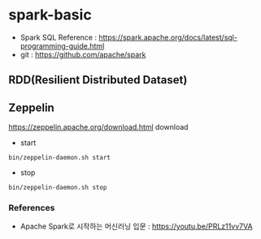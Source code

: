 # spark-basic

- Spark SQL Reference : https://spark.apache.org/docs/latest/sql-programming-guide.html
- git : https://github.com/apache/spark


## RDD(Resilient Distributed Dataset)


## Zeppelin

https://zeppelin.apache.org/download.html download

- start
~~~
bin/zeppelin-daemon.sh start
~~~

- stop
~~~
bin/zeppelin-daemon.sh stop
~~~


### References
- Apache Spark로 시작하는 머신러닝 입문 : https://youtu.be/PRLz11vv7VA
